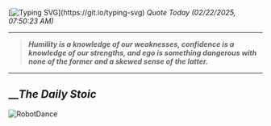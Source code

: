 [![Typing SVG](https://readme-typing-svg.herokuapp.com?font=Press+Start+2P&color=C2F784&size=35&width=900&height=100&lines=Hello+World%2C+I'm+Hung+!)](https://git.io/typing-svg) 
_Quote Today (02/22/2025, 07:50:23 AM)_
___
>**_Humility is a knowledge of our weaknesses, confidence is a knowledge of our strengths, and ego is something dangerous with none of the former and a skewed sense of the latter._**
___

## __**_The Daily Stoic_**

![RobotDance](src/assets/images/robot-dancing-dribble.gif?style=center)
